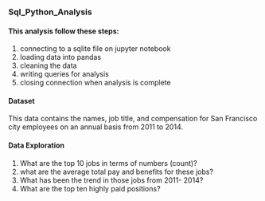 ### Sql_Python_Analysis
#### This analysis follow these steps:
1. connecting to a sqlite file on jupyter notebook
2. loading data into pandas
3. cleaning the data
4. writing queries for analysis
5. closing connection when analysis is complete

#### Dataset
This data contains the names, job title, and compensation for San Francisco city employees on an annual basis from 2011 to 2014.

#### Data Exploration
1. What are the top 10 jobs in terms of numbers (count)?
2. what are the average total pay and benefits for these jobs?
3. What has been the trend in those jobs from 2011- 2014? 
4. What are the top ten highly paid positions?
